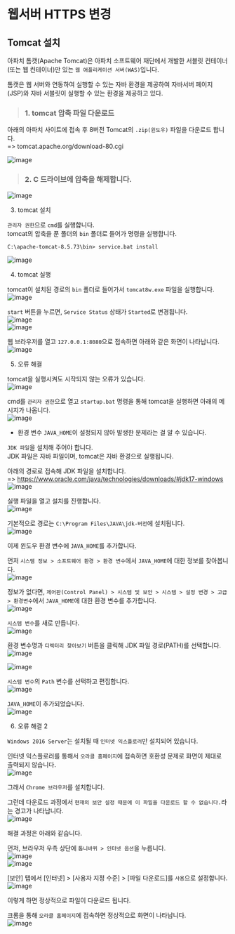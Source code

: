 # 웹서버 HTTPS 변경

## Tomcat 설치

아파치 톰캣(Apache Tomcat)은 아파치 소프트웨어 재단에서 개발한 서블릿 컨테이너(또는 웹 컨테이너)만 있는 `웹 애플리케이션 서버(WAS)`입니다.

톰캣은 웹 서버와 연동하여 실행할 수 있는 자바 환경을 제공하여 자바서버 페이지(JSP)와 자바 서블릿이 실행할 수 있는 환경을 제공하고 있다.

> <h3>1. tomcat 압축 파일 다운로드</h3>

아래의 아파치 사이트에 접속 후 8버전 Tomcat의 `.zip(윈도우)` 파일을 다운로드 합니다.   
=> tomcat.apache.org/download-80.cgi

![image](https://user-images.githubusercontent.com/43658658/149268432-4744ff7d-1af3-4919-aafa-1c46ff4e3215.png)

> <h3>2. C 드라이브에 압축을 해제합니다.</h3>

![image](https://user-images.githubusercontent.com/43658658/149268616-0800761e-2cf1-46bc-ad4a-a049a01a207b.png)

3. tomcat 설치

`관리자 권한`으로 `cmd`를 실행합니다.   
tomcat의 압축을 푼 폴더의 `bin` 폴더로 들어가 명령을 실행합니다.

```
C:\apache-tomcat-8.5.73\bin> service.bat install
```

![image](https://user-images.githubusercontent.com/43658658/149269064-26d6d986-eb0e-4a54-8f47-bd18dee294d5.png)

4. tomcat 실행

tomcat이 설치된 경로의 `bin` 폴더로 들어가서 `tomcat8w.exe` 파일을 실행합니다.   
![image](https://user-images.githubusercontent.com/43658658/149280341-e0d4f5e5-b42f-43a3-9be3-14167e9c3378.png)

`start` 버튼을 누르면, `Service Status` 상태가 `Started`로 변경됩니다.   
![image](https://user-images.githubusercontent.com/43658658/149280795-7d302a84-ee89-4959-ab7c-8069ee952e22.png)   
![image](https://user-images.githubusercontent.com/43658658/149280769-11472062-272f-4fc0-b919-022e63c5781e.png)

웹 브라우저를 열고 `127.0.0.1:8080`으로 접속하면 아래와 같은 화면이 나타납니다.   
![image](https://user-images.githubusercontent.com/43658658/149281483-4bb4ca86-efe0-4835-bba9-253031da4764.png)

5. 오류 해결

tomcat을 실행시켜도 시작되지 않는 오류가 있습니다.   
![image](https://user-images.githubusercontent.com/43658658/149281535-c1d45176-74aa-466d-9e74-9654a16f82ba.png)

cmd를 `관리자 권한`으로 열고 `startup.bat` 명령을 통해 tomcat을 실행하면 아래의 메시지가 나옵니다.   
![image](https://user-images.githubusercontent.com/43658658/149271814-2a7afe63-5330-4a60-9d6b-13ce234c59cb.png)   
* 환경 변수 `JAVA_HOME`이 설정되지 않아 발생한 문제라는 걸 알 수 있습니다.

`JDK 파일`을 설치해 주어야 합니다.   
JDK 파일은 자바 파일이며, tomcat은 자바 환경으로 실행됩니다.

아래의 경로로 접속해 JDK 파일을 설치합니다.   
=> https://www.oracle.com/java/technologies/downloads/#jdk17-windows   
![image](https://user-images.githubusercontent.com/43658658/149274418-ae020737-f012-4148-98e9-84412599524d.png)

실행 파일을 열고 설치를 진행합니다.   
![image](https://user-images.githubusercontent.com/43658658/149274625-df256b16-4d9d-4034-bfe1-659db06843ad.png)

기본적으로 경로는 `C:\Program Files\JAVA\jdk-버전`에 설치됩니다.   
![image](https://user-images.githubusercontent.com/43658658/149274770-ee0eafa7-5822-48db-bdb0-d3b43109ba80.png)

이제 윈도우 환경 변수에 `JAVA_HOME`를 추가합니다.

먼저 `시스템 정보 > 소프트웨어 환경 > 환경 변수`에서 `JAVA_HOME`에 대한 정보를 찾아봅니다.   
![image](https://user-images.githubusercontent.com/43658658/149275806-4e406a4f-b0a4-4c80-aaa7-e7ff7fcf303c.png)

정보가 없다면, `제어판(Control Panel) > 시스템 및 보안 > 시스템 > 설정 변경 > 고급 > 환경변수`에서 `JAVA_HOME`에 대한 환경 변수를 추가합니다.   
![image](https://user-images.githubusercontent.com/43658658/149275588-2c717e08-dc90-4f97-8c9e-4166fba0d2e6.png)

`시스템 변수`를 새로 만듭니다.   
![image](https://user-images.githubusercontent.com/43658658/149277895-272daa9b-d245-4459-8d76-b8769151e957.png)

환경 변수명과 `디렉터리 찾아보기` 버튼을 클릭해 JDK 파일 경로(PATH)를 선택합니다.   
![image](https://user-images.githubusercontent.com/43658658/149280150-d4e76b8b-fc7c-44fe-a62b-9e88a99216a8.png)   

![image](https://user-images.githubusercontent.com/43658658/149278112-3091d3de-649c-4c06-b402-d1400e49b5c5.png)

`시스템 변수`의 `Path` 변수를 선택하고 편집합니다.   
![image](https://user-images.githubusercontent.com/43658658/149278786-574b21e5-1d6d-4e15-8796-35c8c408e701.png)

`JAVA_HOME`이 추가되었습니다.   
![image](https://user-images.githubusercontent.com/43658658/149278969-ffd7585a-af11-4bfa-b513-54774e79618d.png)

6. 오류 해결 2

`Windows 2016 Server`는 설치될 때 `인터넷 익스플로러`만 설치되어 있습니다.   

인터넷 익스플로러를 통해서 `오라클 홈페이지`에 접속하면 호환성 문제로 화면이 제대로 출력되지 않습니다.   
![image](https://user-images.githubusercontent.com/43658658/149273351-75357ae3-2658-44c2-a890-a2ee1b149763.png)

그래서 `Chrome 브라우저`를 설치합니다.

그런데 다운로드 과정에서 `현재의 보안 설정 때문에 이 파일을 다운로드 할 수 없습니다.`라는 경고가 나타납니다.   
![image](https://user-images.githubusercontent.com/43658658/149273608-5c8f3fb1-1a10-49da-af7a-0fd18fd9baf7.png)

해결 과정은 아래와 같습니다.

먼저, 브라우저 우측 상단에 `톱니바퀴 > 인터넷 옵션`을 누릅니다.   
![image](https://user-images.githubusercontent.com/43658658/149273750-a54b6e72-139c-43e7-99c2-f1dc556b1054.png)   
![image](https://user-images.githubusercontent.com/43658658/149273799-ad8df85f-1f72-4ac6-bc40-69c4a8244559.png)

[보안] 탭에서 [인터넷] > [사용자 지정 수준] > [파일 다운로드]를 `사용`으로 설정합니다.   
![image](https://user-images.githubusercontent.com/43658658/149273924-61072867-a9d1-45ea-b6d5-202419992dc5.png)

이렇게 하면 정상적으로 파일이 다운로드 됩니다.   

크롬을 통해 `오라클 홈페이지`에 접속하면 정상적으로 화면이 나타납니다.   
![image](https://user-images.githubusercontent.com/43658658/149274000-1304f19e-f61c-46ce-b48f-6aaada6904f0.png)









